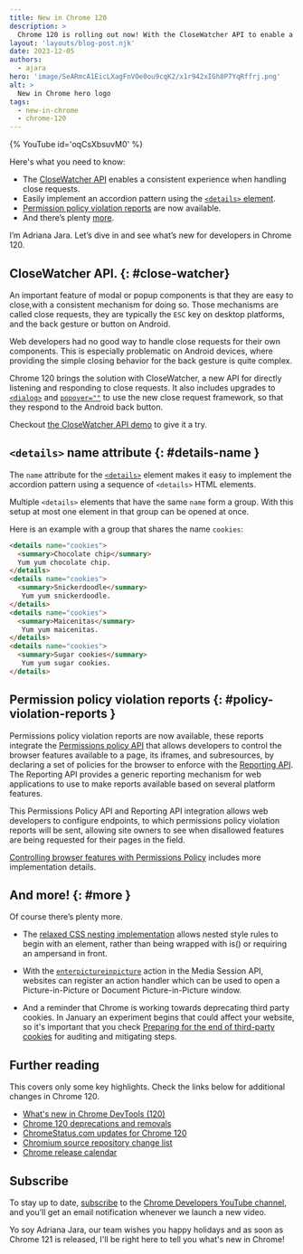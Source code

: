 ```yaml
---
title: New in Chrome 120
description: >
  Chrome 120 is rolling out now! With the CloseWatcher API to enable a consistent experience when handling close requests, an easy implementation of an accordion pattern using the <details> element, permission policy violation reports are now available and there’s plenty more.
layout: 'layouts/blog-post.njk'
date: 2023-12-05
authors:
  - ajara
hero: 'image/SeARmcA1EicLXagFnVOe0ou9cqK2/x1r942xIGh8P7YqRffrj.png'
alt: >
  New in Chrome hero logo
tags:
  - new-in-chrome
  - chrome-120
---
```


{% YouTube id='oqCsXbsuvM0' %}

Here's what you need to know:

* The [CloseWatcher API](#close-watcher) enables a consistent experience when handling close requests.
*  Easily implement an accordion pattern using the [`<details>` element](#details-name).
*  [Permission policy violation reports](#policy-violation-reports) are now available.
*  And there’s plenty [more](#more).

I’m Adriana Jara. Let’s dive in and see what’s new for developers in Chrome 120.

## CloseWatcher API. {: #close-watcher}

An important feature of modal or popup components is that they are easy to close,with a consistent mechanism for doing so. Those mechanisms are called close requests, they are typically the `ESC` key on desktop platforms, and the back gesture or button on Android.

Web developers had no good way to handle close requests for their own components. This is especially problematic on Android devices, where providing the simple closing behavior for the back gesture is quite complex.

Chrome 120 brings the solution with CloseWatcher, a new API for directly listening and responding to close requests. It also includes upgrades to [`<dialog>`](https://developer.mozilla.org/docs/Web/HTML/Element/dialog)  and [`popover=""`](https://developer.mozilla.org/docs/Web/API/Popover_API) to use the new close request framework, so that they respond to the Android back button.

Checkout [the CloseWatcher API demo](https://close-watcher-demo.glitch.me/) to give it a try.

## `<details>` name attribute {: #details-name }

The `name` attribute for the [`<details>`](https://developer.mozilla.org/docs/Web/HTML/Element/details) element makes it easy to implement the accordion pattern using a sequence of `<details>` HTML elements.

Multiple `<details>` elements that have the same `name` form a group. With this setup at most one element in that group can be opened at once.

Here is an example with a group that shares the name `cookies`:

```html
<details name="cookies">
  <summary>Chocolate chip</summary>
  Yum yum chocolate chip.
</details>
<details name="cookies">
  <summary>Snickerdoodle</summary>
   Yum yum snickerdoodle.
</details>
<details name="cookies">
  <summary>Maicenitas</summary>
   Yum yum maicenitas.
</details>
<details name="cookies">
  <summary>Sugar cookies</summary>
   Yum yum sugar cookies.
</details>

```

## Permission policy violation reports {: #policy-violation-reports }

Permissions policy violation reports are now available, these reports integrate the [Permissions policy API](https://developer.mozilla.org/docs/Web/HTTP/Permissions_Policy) that allows developers to control the browser features available to a page, its iframes, and subresources, by declaring a set of policies for the browser to enforce with the [Reporting API](https://developer.mozilla.org/docs/Web/API/Reporting_API). The Reporting API provides a generic reporting mechanism for web applications to use to make reports available based on several platform features.

This Permissions Policy API and Reporting API integration allows web developers to configure endpoints, to which permissions policy violation reports will be sent, allowing site owners to see when disallowed features are being requested for their pages in the field.

[Controlling browser features with Permissions Policy](/articles/permissions-policy/) includes more implementation details.


## And more! {: #more }

Of course there’s plenty more.

* The [relaxed CSS nesting implementation](/blog/css-nesting-relaxed-syntax-update/) allows nested style rules to begin with an element, rather than being wrapped with is() or requiring an ampersand in front.

* With the [`enterpictureinpicture`](https://developer.mozilla.org/docs/Web/API/HTMLVideoElement/enterpictureinpicture_event) action in the Media Session API, websites can register an action handler which can be used to open a Picture-in-Picture or Document Picture-in-Picture window.

* And a reminder that Chrome is working towards deprecating third party cookies. In January an experiment begins that could affect your website, so it's important that you check [Preparing for the end of third-party cookies](/blog/cookie-countdown-2023oct/) for auditing and mitigating steps.

## Further reading

This covers only some key highlights. Check the links below for
additional changes in Chrome 120.

* [What's new in Chrome DevTools (120)](/blog/new-in-devtools-120/)
* [Chrome 120 deprecations and removals](/blog/deps-rems-120/)
* [ChromeStatus.com updates for Chrome 120](https://chromestatus.com/features#milestone%3D120)
* [Chromium source repository change list](https://chromium.googlesource.com/chromium/src/+log/119.0.6045.203..120.0.6099.63)
* [Chrome release calendar](https://chromiumdash.appspot.com/schedule)

## Subscribe

To stay up to date, [subscribe](https://goo.gl/6FP1a5) to the
[Chrome Developers YouTube channel](https://www.youtube.com/user/ChromeDevelopers/),
and you'll get an email notification whenever we launch a new video.

Yo soy Adriana Jara, our team wishes you happy holidays and as soon as Chrome 121 is released, I'll be right here to tell you what's new in Chrome!